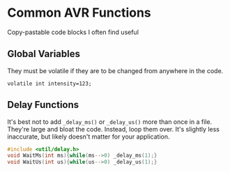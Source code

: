 # Common AVR Functions
Copy-pastable code blocks I often find useful

## Global Variables
They must be volatile if they are to be changed from anywhere in the code.
```
volatile int intensity=123;
```

## Delay Functions
It's best not to add `_delay_ms()` or `_delay_us()` more than once in a file. They're large and bloat the code. Instead, loop them over. It's slightly less inaccurate, but likely doesn't matter for your application.

```c
#include <util/delay.h>
void WaitMs(int ms){while(ms-->0) _delay_ms(1);}
void WaitUs(int us){while(us-->0) _delay_us(1);}
```
